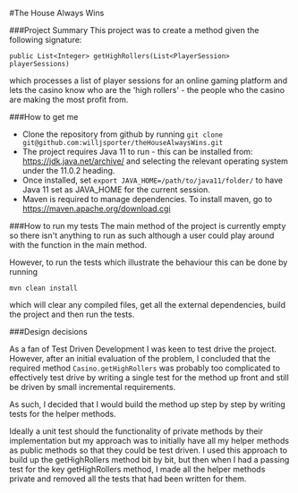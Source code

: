 #The House Always Wins

###Project Summary
This project was to create a method given the following signature:
```$xslt
public List<Integer> getHighRollers(List<PlayerSession>
playerSessions)
```
which processes a list of player sessions for an online gaming platform and lets the casino know who are the 'high rollers' - the people who the casino are making the most profit from.

###How to get me

- Clone the repository from github by running `git clone git@github.com:willjsporter/theHouseAlwaysWins.git`
- The project requires Java 11 to run - this can be installed from: https://jdk.java.net/archive/ and selecting the relevant operating system under the 11.0.2 heading.
- Once installed, set `export JAVA_HOME=/path/to/java11/folder/` to have Java 11 set as JAVA_HOME for the current session.
- Maven is required to manage dependencies. To install maven, go to https://maven.apache.org/download.cgi

###How to run my tests
The main method of the project is currently empty so there isn't anything to run as such although a user could play around with the function in the main method.

However, to run the tests which illustrate the behaviour this can be done by running 
```
mvn clean install
```
which will clear any compiled files, get all the external dependencies, build the project and then run the tests.

###Design decisions

As a fan of Test Driven Development I was keen to test drive the project. However, after an initial evaluation of the problem, I concluded that the required method `Casino.getHighRollers` was probably too complicated to effectively test drive by writing a single test for the method up front and still be driven by small incremental requirements.

As such, I decided that I would build the method up step by step by writing tests for the helper methods.

Ideally a unit test should the functionality of private methods by their implementation but my approach was to initially have all my helper methods as public methods so that they could be test driven. I used this approach to build up the getHighRollers method bit by bit, but then when I had a passing test for the key getHighRollers method, I made all the helper methods private and removed all the tests that had been written for them. 